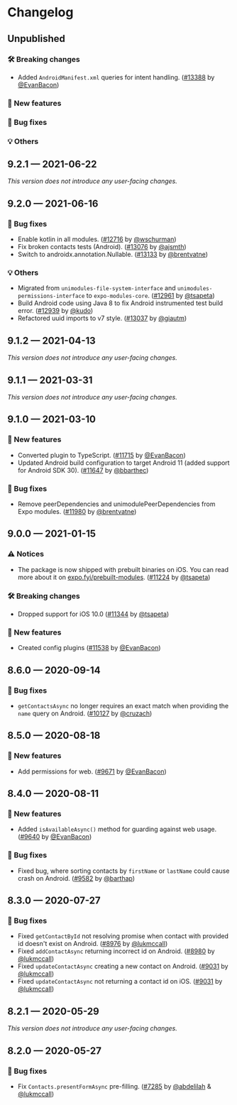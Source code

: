 # Changelog

## Unpublished

### 🛠 Breaking changes

- Added `AndroidManifest.xml` queries for intent handling. ([#13388](https://github.com/expo/expo/pull/13388) by [@EvanBacon](https://github.com/EvanBacon))

### 🎉 New features

### 🐛 Bug fixes

### 💡 Others

## 9.2.1 — 2021-06-22

_This version does not introduce any user-facing changes._

## 9.2.0 — 2021-06-16

### 🐛 Bug fixes

- Enable kotlin in all modules. ([#12716](https://github.com/expo/expo/pull/12716) by [@wschurman](https://github.com/wschurman))
- Fix broken contacts tests (Android). ([#13076](https://github.com/expo/expo/pull/13076) by [@ajsmth](https://github.com/ajsmth))
- Switch to androidx.annotation.Nullable. ([#13133](https://github.com/expo/expo/pull/13133) by [@brentvatne](https://github.com/brentvatne))

### 💡 Others

- Migrated from `unimodules-file-system-interface` and `unimodules-permissions-interface` to `expo-modules-core`. ([#12961](https://github.com/expo/expo/pull/12961) by [@tsapeta](https://github.com/tsapeta))
- Build Android code using Java 8 to fix Android instrumented test build error. ([#12939](https://github.com/expo/expo/pull/12939) by [@kudo](https://github.com/kudo))
- Refactored uuid imports to v7 style. ([#13037](https://github.com/expo/expo/pull/13037) by [@giautm](https://github.com/giautm))

## 9.1.2 — 2021-04-13

_This version does not introduce any user-facing changes._

## 9.1.1 — 2021-03-31

_This version does not introduce any user-facing changes._

## 9.1.0 — 2021-03-10

### 🎉 New features

- Converted plugin to TypeScript. ([#11715](https://github.com/expo/expo/pull/11715) by [@EvanBacon](https://github.com/EvanBacon))
- Updated Android build configuration to target Android 11 (added support for Android SDK 30). ([#11647](https://github.com/expo/expo/pull/11647) by [@bbarthec](https://github.com/bbarthec))

### 🐛 Bug fixes

- Remove peerDependencies and unimodulePeerDependencies from Expo modules. ([#11980](https://github.com/expo/expo/pull/11980) by [@brentvatne](https://github.com/brentvatne))

## 9.0.0 — 2021-01-15

### ⚠️ Notices

- The package is now shipped with prebuilt binaries on iOS. You can read more about it on [expo.fyi/prebuilt-modules](https://expo.fyi/prebuilt-modules). ([#11224](https://github.com/expo/expo/pull/11224) by [@tsapeta](https://github.com/tsapeta))

### 🛠 Breaking changes

- Dropped support for iOS 10.0 ([#11344](https://github.com/expo/expo/pull/11344) by [@tsapeta](https://github.com/tsapeta))

### 🎉 New features

- Created config plugins ([#11538](https://github.com/expo/expo/pull/11538) by [@EvanBacon](https://github.com/EvanBacon))

## 8.6.0 — 2020-09-14

### 🐛 Bug fixes

- `getContactsAsync` no longer requires an exact match when providing the `name` query on Android. ([#10127](https://github.com/expo/expo/pull/10127) by [@cruzach](https://github.com/cruzach))

## 8.5.0 — 2020-08-18

### 🎉 New features

- Add permissions for web. ([#9671](https://github.com/expo/expo/pull/9671) by [@EvanBacon](https://github.com/EvanBacon))

## 8.4.0 — 2020-08-11

### 🎉 New features

- Added `isAvailableAsync()` method for guarding against web usage. ([#9640](https://github.com/expo/expo/pull/9640) by [@EvanBacon](https://github.com/evanbacon))

### 🐛 Bug fixes

- Fixed bug, where sorting contacts by `firstName` or `lastName` could cause crash on Android. ([#9582](https://github.com/expo/expo/pull/9582) by [@barthap](https://github.com/barthap))

## 8.3.0 — 2020-07-27

### 🐛 Bug fixes

- Fixed `getContactById` not resolving promise when contact with provided id doesn't exist on Android. ([#8976](https://github.com/expo/expo/pull/8976) by [@lukmccall](https://github.com/lukmccall))
- Fixed `addContactAsync` returning incorrect id on Android. ([#8980](https://github.com/expo/expo/pull/8980) by [@lukmccall](https://github.com/lukmccall))
- Fixed `updateContactAsync` creating a new contact on Android. ([#9031](https://github.com/expo/expo/pull/9031) by [@lukmccall](https://github.com/lukmccall))
- Fixed `updateContactAsync` not returning a contact id on iOS. ([#9031](https://github.com/expo/expo/pull/9031) by [@lukmccall](https://github.com/lukmccall))

## 8.2.1 — 2020-05-29

_This version does not introduce any user-facing changes._

## 8.2.0 — 2020-05-27

### 🐛 Bug fixes

- Fix `Contacts.presentFormAsync` pre-filling. ([#7285](https://github.com/expo/expo/pull/7285) by [@abdelilah](https://github.com/abdelilah) & [@lukmccall](https://github.com/lukmccall))
